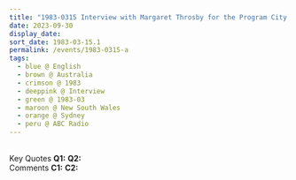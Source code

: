 ```yaml
---
title: "1983-0315 Interview with Margaret Throsby for the Program City Extra hosted by ABC Radio Station, Sydney, New South Wales, Australia"
date: 2023-09-30
display_date: 
sort_date: 1983-03-15.1
permalink: /events/1983-0315-a
tags:
  - blue @ English
  - brown @ Australia
  - crimson @ 1983
  - deeppink @ Interview 
  - green @ 1983-03
  - maroon @ New South Wales
  - orange @ Sydney
  - peru @ ABC Radio
---
```


<br>

<wave-list>
  <list-title color="DarkSeaGreen" width="55">Key Quotes</list-title>
  <list-item color="BlanchedAlmond" width="280"><b>Q1:</b> <i></i></list-item>
  <list-item color="Lavender" width="280"><b>Q2:</b> <i></i></list-item>
</wave-list>

<br>

<wave-list>
  <list-title color="DarkSeaGreen" width="55">Comments</list-title>
  <list-item color="BlanchedAlmond" width="280"><b>C1:</b> <i></i></list-item>
  <list-item color="Lavender" width="280"><b>C2:</b> <i></i></list-item>
</wave-list>